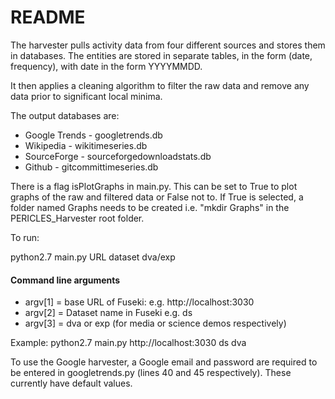 # README #

The harvester pulls activity data from four different sources and stores them in databases. 
The entities are stored in separate tables, in the form (date, frequency), with date in the form YYYYMMDD.

It then applies a cleaning algorithm to filter the raw data and remove any data prior to significant local minima.

The output databases are:
* Google Trends - googletrends.db
* Wikipedia - wikitimeseries.db
* SourceForge - sourceforgedownloadstats.db
* Github - gitcommittimeseries.db

There is a flag isPlotGraphs in main.py. This can be set to True to plot graphs of the raw and filtered data or False not to. 
If True is selected, a folder named Graphs needs to be created i.e. "mkdir Graphs" in the PERICLES_Harvester root folder.

To run:

python2.7 main.py URL dataset dva/exp

#### Command line arguments
* argv[1] = base URL of Fuseki: e.g. http://localhost:3030
* argv[2] = Dataset name in Fuseki e.g. ds
* argv[3] = dva or exp (for media or science demos respectively)


Example: python2.7 main.py http://localhost:3030 ds dva


To use the Google harvester, a Google email and password are required to be entered in googletrends.py (lines 40 and 45 respectively).
These currently have default values.


